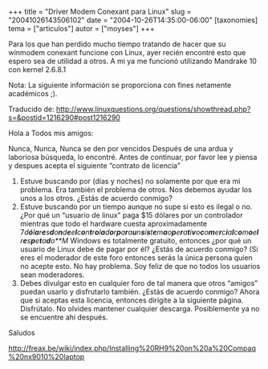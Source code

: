 +++
title = "Driver Modem Conexant para Linux"
slug = "20041026143506102"
date = "2004-10-26T14:35:00-06:00"
[taxonomies]
tema = ["articulos"]
autor = ["moyses"]
+++

Para los que han perdido mucho tiempo tratando de hacer que su winmodem
conexant funcione con Linux, ayer recién encontré esto que espero sea de
utilidad a otros. A mi ya me funcionó utilizando Mandrake 10 con kernel
2.6.8.1

Nota: La siguiente información se proporciona con fines netamente
académicos ;).

<!-- more -->
Traducido de:
http://www.linuxquestions.org/questions/showthread.php?s=&postid=1216290#post1216290

Hola a Todos mis amigos:

Nunca, Nunca, Nunca se den por vencidos Después de una ardua y laboriosa
búsqueda, lo encontré. Antes de continuar, por favor lee y piensa y
despues acepta el siguiente “contrato de licencia”

1.  Estuve buscando por (días y noches) no solamente por que era mi
    problema. Era también el problema de otros. Nos debemos ayudar los
    unos a los otros. ¿Estás de acuerdo conmigo?
2.  Estuve buscando por un tiempo aunque no supe si esto es ilegal o no.
    ¿Por qué un “usuario de linux” paga $15 dólares por un controlador
    mientras que todo el hardware cuesta aproximadamente
    7*d**ó**l**a**r**e**s**d**o**n**d**e**e**l**c**o**n**t**r**o**l**a**d**o**r**p**a**r**a**u**n**s**i**s**t**e**m**a**o**p**e**r**a**t**i**v**o**c**o**m**e**r**c**i**a**l**c**o**m**o**e**l**r**e**s**p**e**t**a**d**o**M*
    Windows es totalmente gratuito, entonces ¿por qué un usuario de
    Linux debe de pagar por él? ¿Estás de acuerdo conmigo? (Si eres el
    moderador de este foro entonces serás la única persona quien no
    acepte esto. No hay problema. Soy feliz de que no todos los usuarios
    sean moderadores.
3.  Debes divulgar esto en cualquier foro de tal manera que otros
    “amigos” puedan usarlo y disfrutarlo también. ¿Estás de acuerdo
    conmigo? Ahora que si aceptas esta licencia, entonces dirígite a la
    siguiente página. Disfrútalo. No olvides mantener cualquier
    descarga. Posiblemente ya no se encuentre ahi después.

Saludos

http://freax.be/wiki/index.php/Installing%20RH9%20on%20a%20Compaq%20nx9010%20laptop
